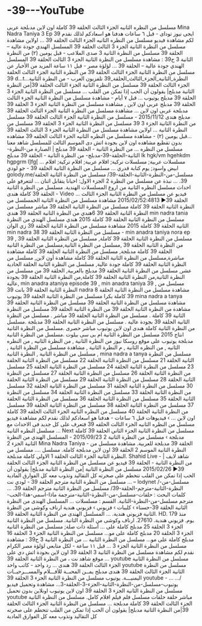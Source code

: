 # -39---YouTube
مسلسل من النظره الثانيه الجزء الثالث الحلقه 39 كاملة اون لاين مدبلجة عربى Mina Nadra Taniya 3 Ep 39 ايجى نيوز توداى‏ - قبل ٦ ساعات هدفنا هو اسعادكم لذلك نقدم لكم مشاهدة فيديو مسلسل من النظره الثانيه الجزء الثالث الحلقه 39 ... اولاين مشاهدة مسلسل من النظرة الثانية الجزء 3 الثالث الحلقة 39 المسلسل الهندي جودة عالية – الحلقة 39 مسلسل من النظرة الثانية 3 صدى الملاعب‏ - قبل يومين (٢) من النظرة الثانية 3 ح39 : مشاهدة مسلسل من النظرة الثانية الجزء 3 الثالث الحلقة 39 المسلسل الهندي جودة عالية – الحلقة 39 ... لؤلؤة مصر‏ - قبل ١١ ساعة المزيد من الأخبار عن مسلسل من النظرة الثانية الجزء الثالث الحلقة 39 من النظرة الثانية الجزء الثالث الحلقة 39 d...t...النظرة_الثانية_الجزء_الثالث_الحلقة_39 تلفزيون العرب - من النظرة الثانية الجزء الثالث الحلقة 39 مسلسل من النظرة الثانية الجزء الثالث الحلقة 39|من النظرة الثانية مدبلج| يقولون أن الحب إذا تمكن من القلب ... مسلسل من النظرة الثانية الجزء 3 الحلقة 39 مدبلج يوتيوب ... قبل ٧ أيام - مشاهدة مسلسل من النظرة الثانية الجزء الثالث الحلقة 39 مدبلج عربى اون لاين , مشاهدة مسلسل من النظرة الثانية الجزء 3 الحلقة 39 مدبلجة عربى اون لاين ... مشاهدة مسلسل من النظرة الثانية الجزء الثالث الحلقة 39 مدبلج هندى 12‏/11‏/2015 - مسلسل من النظرة الثانية الجزء الثالث الحلقة 39 مسلسل من النظرة الثانية الجزء 3 39 مسلسل من النظرة الثانية الجزء 3 الحلقة 39 مسلسل من النظرة الثانية ... اولاين مشاهدة مسلسل من النظرة الثانية الجزء 3 الثالث الحلقة 39 ...قبل يومين (٢) - مشاهدة مسلسل من النظره الثانيه الجزء الثالث الحلقه 39 مشاهده بدون تقطيع مشاهده اون لاين بجودة اتش دى الموسم الثالث للمسلسل شاهد معنا مسلسل من النظره ... من النظرة الثانية - الحلقة 39 مدبلج | الصنارة من-النظرة-الثانية-الحلقة-39-مدبلج- من النظرة الثانية - الحلقة 39 مدبلج lk hgk/vm hgehkdm hgpgrm l]fg[ ... مسلسلات عربية; مسلسلات تركية; افلام عربية; افلام تركية; افلام ابيض واسود; يوم كتابة قدري ... مسلسل من النظرة الثانية الحلقة 39 - جو لودي golody.me/مسلسل-من-النظرة-الثانية-الحلقة-39/ مسلسل من النظرة الثانية الحلقة 39. ... نبذة عن مسلسل من النظرة 2 الجزء الاول: احيانا يتقابل اثنان ... لتتعرفو على احداث مسلسل النظره الثانية من اروع المسلسلات الهندية. مسلسل من النظرة الثانية الحلقة 39 كاملة هندى - Video ... فيديو عن مسلسل من النظرة الثانية الجزء الثالث الحلقة 39▶ 52:4813‏/02‏/2015 مشاهدة مسلسل من النظرة الثانية الحمسلسل من النظرة الثانية الحلقة 39 كاملة مسلسل من النظرة الثانية الحلقة 39 مباشر مسلسل من النظرة الثانية الحلقة 39 6هندي من النظرة الثانية الحلقة 39 هندي min nadra tania مسلسل من النظرة الثانية الحلقة 39 كاملة 2015 هندي مسلسل الهندي من النظرة الثانية الحلقة 39 كاملة 2015 مشاهدة مسلسل من النظرة الثانية الحلقة 39 زي الوان min nadra 38 مسلسل من النظرة الثانية الحلقة 39 - min anadra taniya nora ep 39 مسلسل من النظرة الثانية الحلقة 39 كاملة, مسلسل من النظرة الثانية الحلقة 39 , من النظرة الثانية الحلقة 39 ,مسلسل من النظرة الثانية,مسلسل من النظرة الثانية الحلقة 39 كاملة مدبلجة, مسلسل من النظرة الثانية الحلقة 39 كاملة مشاهدة مباشرة,مسلسل من النظرة الثانية الحلقة 39 كاملة مشاهدة أون لاين, مسلسل من النظرة الثانية الحلقة 39 كاملة جودة عالية, مسلسل من النظرة الثانية الحلقة الحادية عشر, مسلسل من النظرة الثانية الحلقة 39 مدبلج بالعربية, الحلقة 39 من مسلسل من النظرة الثانية,من النظرة الثانية الحلقة 39 كاملة,من النظرة الثانية الحلقة 39 بجودة عالية, min anadra ataniya episode 39 , min anadra taniya 39 , مسلسل من النظرة الثانية الحلقة 39 بانت 39 nadra 8 مشاهدة مسلسل من النظرة الثانية الحلقة 39 كاملة بكرا مسلسل من النظرة الثانية الحلقة 39 يوتيوب mina nadra a tanya مشاهدة مسلسل من النظرة الثانية الحلقة 39 مسلسل من النظرة الثانية الحلقة 39 مشاهدة من النظرة الثانية الحلقة 39 من النظرة الثانية الحلقة 39 مسلسل من النظرة الثانية 39 كاملة . مسلسل من النظرة الثانية الحلقة 39 مباشر . مسلسل من النظرة الثانية الحلقة 39 بجودة عالية . مسلسل من النظرة الثانية الحلقة 39 مدبلجة .مسلسل من النظرة الثانية كاملة هندى اون لاين يوتيوب مباشر حصرى .مسلسل من النظرة الثانية انتاج 2015 مسلسل من النظرة الثانية ام بى سى بيلوت .مسلسل من النظرة الثانية مدبلجة يوتيوب على موقع روسكا نيوز من النظرة الثانية , من النظرة الثانيه , من النظره الثانيه , من النظره الثانية , م النظرة الثانية , مشاهدة مسلسل من النظرة الثانية , مسلسل من النظرة الثانية , النظرة الثانية , mina nadra a tanya مسلسل من النظرة الثانية الحلقة 21 مسلسل من النظرة الثانية الحلقة 22 مسلسل من النظرة الثانية الحلقة 23 مسلسل من النظرة الثانية الحلقة 24 مسلسل من النظرة الثانية الحلقة 25 مسلسل من النظرة الثانية الحلقة 26 مسلسل من النظرة الثانية الحلقة 27 مسلسل من النظرة الثانية الحلقة 28 مسلسل من النظرة الثانية الحلقة 29 مسلسل من النظرة الثانية الحلقة 30 مسلسل من النظرة الثانية الحلقة 31 مسلسل من النظرة الثانية الحلقة 32 مسلسل من النظرة الثانية الحلقة 33 مسلسل من النظرة الثانية الحلقة 34 مسلسل من النظرة الثانية الحلقة 35 مسلسل من النظرة الثانية الحلقة 36 مسلسل من النظرة الثانية الحلقة 37 مسلسل من النظرة الثانية الحلقة 38 مسلسل من النظرة الثانية الحلقة 39 مسلسل من النظرة الثانية الحلقة 40 مسلسل من النظره الثانيه الجزء الثالث الحلقه 39 كاملة اون لاين ... › فيديوهات قبل ٦ ساعات - هدفنا هو اسعادكم لذلك نقدم لكم مشاهدة فيديو مسلسل من النظره الثانيه الجزء الثالث الحلقه 39 فتعرف على كل جديد فى الاحداث مع مسلسل النظره الثانيه ... Next مسلسل من النظرة الثانية الجزء الثاني الحلقة 39 كاملة مدبلجة › مسلسل من النظرة الثانية 2 23‏/09‏/2015 - المسلسل الهندي من النظرة الثانية الجزء 2 Mina Nadra Taniya - الحلقة 39 مدبلجة للعربية. مشاهدة مسلسل من النظرة الثانية الموسم 2 الحلقة 39 اون لاين مدبلجة كاملة. مسلسل .... مسلسل من النظرة الثانية الجزء الثالث الحلقة 1 الاولي كاملة مدبلجة. Shahid Live - شاهد لايف | من النظرة الثانية - الحلقة 39 فيديو عن مسلسل من النظرة الثانية الجزء الثالث الحلقة 39▶ 26‏/02‏/2015 مسلسل من النظرة الثانية |من النظرة الثانية مدبلج| يقولون أن الحب إذا تمكن من القلب تتحطم على صخرته كل التقاليد وتذوب معه كل الفوارق المادية ... مسلسل من النظرة الثانية مترجم الحلقة 39 - لودي نت – lodynet /مسلسل-من-النظرة-الثانية-مترجم-الحلقة-39/ مسلسل من النظرة الثانية مترجم الحلقة 39. ... كلمات البحث : حلقات-مسلسل-من-النظرة-الثانية-مترجمة ماذا-اسمي-هذا-الحب-مترجم مسلسل-من-النظرة-الثانية. القسم : مسلسلات ... المسلسل الهندى من النظرة الثانية الحلقة 39-حسناء › كليبات › فزيوني › فزيوني هندية ارناف وكوشى من النظرة الثانية فزيوني هندية. ... المسلسل الهندى من النظرة الثانية الحلقة 39. HD. منذ 179 يوم. فزيوني هندية. 27610. ارناف وكوشى من النظرة الثانية. مسلسل من النظرة الثانية الجزء 3 الحلقة 25 مدبلج كاملة على ... أسئلة ذات صلة; مسلسل من النظرة الثانية الجزء 3 الحلقة 20 مدبلج كاملة على مو... مسلسل من النظرة الثانية الجزء 3 الحلقة 16 مدبلج كاملة على مو... مسلسل من النظرة الثانية ... من النظرة الثانية 3 ح39 : مشاهدة مسلسل من النظرة الثانية الجزء 3 ... قبل ١١ ساعة - لكل متابعي لؤلؤة مصر الكرام نقدم لكم مشاهدة مسلسل من النظرة الثانية 3 الحلقة 39 اون لاين بجودة اتش دي على موقع شاهد نت ، من النظرة الثانية الحلقة 39 ... youtube مسلسل من النظرة الثانية الجزء الثالث الحلقة 39 هندى ... رد واحد - ‏كاتب واحد youtube مسلسل من النظرة الثانية الجزء الثالث الحلقة 39 هندى مدبلج يمــن المحبــة للأفـــلام والمســـرحيــات اليمنيـــة. يوتيوب مسلسل من النظرة الثانية الجزء 3 الحلقة 39 youtube - ... .../يوتيوب-مسلسل-من-النظرة-الثانية-الجزء-3-الحلقة-3... مشاهدة وتحميل فيديو مسلسل من النظرة الثانية الجزء 3 الحلقة 39 اون لاين يوتيوب اونلاين بدون تحميل youtube مباشر حلقة حلقات مسلسل فلم فيلم افلام كامل. مسلسل من النظرة الثانية الجزء الثالث الحلقة 39 كاملة مدبلجة ... مسلسل من النظرة الثانية الجزء الثالث الحلقة 39|من النظرة الثانية مدبلج| يقولون أن الحب إذا تمكن من القلب تتحطم على صخرته كل التقاليد وتذوب معه كل الفوارق المادية
